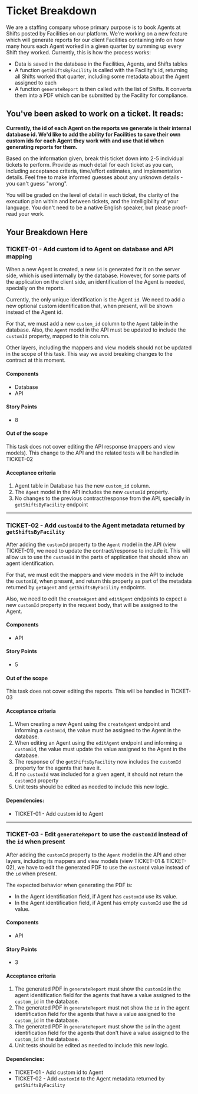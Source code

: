 # Ticket Breakdown
We are a staffing company whose primary purpose is to book Agents at Shifts posted by Facilities on our platform. We're working on a new feature which will generate reports for our client Facilities containing info on how many hours each Agent worked in a given quarter by summing up every Shift they worked. Currently, this is how the process works:

- Data is saved in the database in the Facilities, Agents, and Shifts tables
- A function `getShiftsByFacility` is called with the Facility's id, returning all Shifts worked that quarter, including some metadata about the Agent assigned to each
- A function `generateReport` is then called with the list of Shifts. It converts them into a PDF which can be submitted by the Facility for compliance.

## You've been asked to work on a ticket. It reads:

**Currently, the id of each Agent on the reports we generate is their internal database id. We'd like to add the ability for Facilities to save their own custom ids for each Agent they work with and use that id when generating reports for them.**


Based on the information given, break this ticket down into 2-5 individual tickets to perform. Provide as much detail for each ticket as you can, including acceptance criteria, time/effort estimates, and implementation details. Feel free to make informed guesses about any unknown details - you can't guess "wrong".


You will be graded on the level of detail in each ticket, the clarity of the execution plan within and between tickets, and the intelligibility of your language. You don't need to be a native English speaker, but please proof-read your work.

## Your Breakdown Here

### TICKET-01 - Add custom id to Agent on database and API mapping

When a new Agent is created, a new `id` is generated for it on the server side, which is used internally by the database. However, for some parts of the application on the client side, an identification of the Agent is needed, specially on the reports.

Currently, the only unique identification is the Agent `id`. We need to add a new optional custom identification that, when present, will be shown instead of the Agent id.

For that, we must add a new `custom_id` column to the `Agent` table in the database. Also, the `Agent` model in the API must be updated to include the `customId` property, mapped to this column.

Other layers, including the mappers and view models should not be updated in the scope of this task. This way we avoid breaking changes to the contract at this moment.

#### Components

- Database
- API

#### Story Points

- 8

#### Out of the scope

This task does not cover editing the API response (mappers and view models). This change to the API and the related tests will be handled in TICKET-02

#### Acceptance criteria

1. Agent table in Database has the new `custom_id` column.
2. The `Agent` model in the API includes the new `customId` property.
3. No changes to the previous contract/response from the API, specially in `getShiftsByFacility` endpoint

---

### TICKET-02 - Add `customId` to the Agent metadata returned by `getShiftsByFacility`

After adding the `customId` property to the `Agent` model in the API (view TICKET-01), we need to update the contract/response to include it. This will allow us to use the `customId` in the parts of application that should show an agent identification.

For that, we must edit the mappers and view models in the API to include the `customId`, when present, and return this property as part of the metadata returned by `getAgent` and `getShiftsByFacility` endpoints.

Also, we need to edit the `createAgent` and `editAgent` endpoints to expect a new `customId` property in the request body, that will be assigned to the Agent.

#### Components

- API

#### Story Points

- 5

#### Out of the scope

This task does not cover editing the reports. This will be handled in TICKET-03

#### Acceptance criteria

1. When creating a new Agent using the `createAgent` endpoint and informing a `customId`, the value must be assigned to the Agent in the database.
2. When editing an Agent using the `editAgent` endpoint and informing a `customId`, the value must update the value assigned to the Agent in the database.
3. The response of the `getShiftsByFacility` now includes the `customId` property for the agents that have it.
4. If no `customId` was included for a given agent, it should not return the `customId` property
5. Unit tests should be edited as needed to include this new logic.

#### Dependencies:
- TICKET-01 - Add custom id to Agent

---

### TICKET-03 - Edit `generateReport` to use the `customId` instead of the `id` when present

After adding the `customId` property to the `Agent` model in the API and other layers, including its mappers and view models (view TICKET-01 & TICKET-02), we have to edit the generated PDF to use the `customId` value instead of the `id` when present.

The expected behavior when generating the PDF is:
- In the Agent identification field, if Agent has `customId` use its value.
- In the Agent identification field, if Agent has empty `customId` use the `id` value.

#### Components

- API

#### Story Points

- 3

#### Acceptance criteria

1. The generated PDF in `generateReport` must show the `customId` in the agent identification field for the agents that have a value assigned to the `custom_id` in the database.
2. The generated PDF in `generateReport` must not show the `id` in the agent identification field for the agents that have a value assigned to the `custom_id` in the database.
2. The generated PDF in `generateReport` must show the `id` in the agent identification field for the agents that don't have a value assigned to the `custom_id` in the database.
3. Unit tests should be edited as needed to include this new logic.

#### Dependencies:
- TICKET-01 - Add custom id to Agent
- TICKET-02 - Add `customId` to the Agent metadata returned by `getShiftsByFacility`